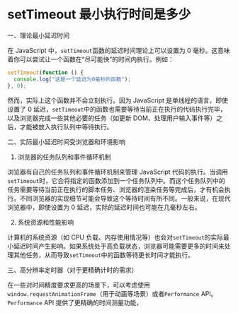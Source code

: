# setTimeout 最小执行时间是多少

一、理论最小延迟时间

在 JavaScript 中，`setTimeout`函数的延迟时间理论上可以设置为 0 毫秒。这意味着你可以尝试让一个函数在“尽可能快”的时间内执行。例如：

```javascript
setTimeout(function () {
  console.log("这是一个延迟为0毫秒的函数");
}, 0);
```

然而，实际上这个函数并不会立刻执行。因为 JavaScript 是单线程的语言，即使设置了 0 延迟，`setTimeout`中的函数也需要等待当前正在执行的代码执行完毕，以及浏览器完成一些其他必要的任务（如更新 DOM、处理用户输入事件等）之后，才能被放入执行队列中等待执行。

二、实际最小延迟时间受浏览器和环境影响

1. 浏览器的任务队列和事件循环机制

浏览器有自己的任务队列和事件循环机制来管理 JavaScript 代码的执行。当调用`setTimeout`时，它会将指定的函数添加到一个任务队列中。而这个任务队列中的任务需要等待当前正在执行的脚本任务、浏览器的渲染任务等完成后，才有机会执行。不同浏览器的实现细节可能会导致这个等待时间有所不同。一般来说，在现代浏览器中，即使设置为 0 延迟，实际的延迟时间也可能在几毫秒左右。

2. 系统资源和性能影响

计算机的系统资源（如 CPU 负载、内存使用情况等）也会对`setTimeout`的实际最小延迟时间产生影响。如果系统处于高负载状态，浏览器可能需要更多的时间来处理其他任务，从而导致`setTimeout`中的函数等待更长时间才能执行。

三、高分辨率定时器（对于更精确计时的需求）

在一些对时间精度要求更高的场景下，可以考虑使用`window.requestAnimationFrame`（用于动画等场景）或者`Performance` API。`Performance` API 提供了更精确的时间测量功能，
